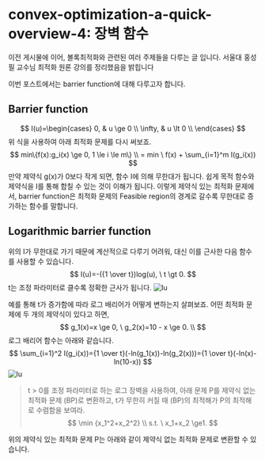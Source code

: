 # convex-optimization-a-quick-overview-4: 장벽 함수
이전 게시물에 이어, 볼록최적화와 관련된 여러 주제들을 다루는 글 입니다. 서울대 홍성필 교수님 최적화 원론 강의를 정리했음을 밝힙니다

이번 포스트에서는 barrier function에 대해 다루고자 합니다.
## Barrier function
$$
I(u)=\begin{cases}
0, & u \ge 0 \\
\infty, & u \lt 0 \\
\end{cases}
$$
위 식을 사용하여 아래 최적화 문제를 다시 써보죠.
$$
min\{f(x):g_i(x) \ge 0, 1 \le i \le m\} \\
= min \ f(x) + \sum_{i=1}^m I(g_i(x))
$$
만약 제약식 g(x)가 0보다 작게 되면, 함수 I에 의해 무한대가 됩니다. 쉽게 목적 함수와 제약식을 I를 통해 합칠 수 있는 것이 이해가 됩니다.
이렇게 제약식 있는 최적화 문제에서, barrier function은 최적화 문제의 Feasible region의 경계로 갈수록 무한대로 증가하는 함수를 말합니다.

## Logarithmic barrier function
위의 I가 무한대로 가기 때문에 계산적으로 다루기 어려워, 대신 이를 근사한 다음 함수를 사용할 수 있습니다.
$$
I(u)=-({1 \over t})log(u), \ t \gt 0.
$$
t는 조정 파라미터로 클수록 정확한 근사가 됩니다.
![Iu](https://user-images.githubusercontent.com/11609881/111646763-45cb3b80-8845-11eb-8a03-35fb0b8e97c7.gif)

예를 통해 t가 증가함에 따라 로그 배리어가 어떻게 변하는지 살펴보죠. 어떤 최적화 문제에 두 개의 제약식이 있다고 하면,
$$
g_1(x)=x \ge 0, \ g_2(x)=10 - x \ge 0. \\
$$
로그 배리어 함수는 아래와 같습니다.
$$
\sum_{i=1}^2 I(g_i(x))={1 \over t}(-ln(g_1(x))-ln(g_2(x)))={1 \over t}(-ln(x)-ln(10-x))
$$
![Iu](https://user-images.githubusercontent.com/11609881/111649736-ffc3a700-8847-11eb-8c57-31581d29daf7.gif)


> t > 0를 조정 파라미터로 하는 로그 장벽을 사용하여, 아래 문제 P를 제약식 없는 최적화 문제 (BP)로 변환하고, t가 무한히 커질 때 (BP)의 최적해가 P의 최적해로 수렴함을 보여라.
$$
\min {x_1^2+x_2^2} \\
s.t. \ x_1+x_2 \ge1.
$$

위의 제약식 있는 최적화 문제 P는 아래와 같이 제약식 없는 최적화 문제로 변환할 수 있습니다.
<!--stackedit_data:
eyJoaXN0b3J5IjpbLTc2ODg1NTI5OSwtMTk4ODgyMDg5NiwyMD
E1NjA3NzAwLC0yMjU5NzI4MzQsLTEwNjIzODUyMTEsNjQ0ODIy
MzU5LDI4NjU3NTc2OV19
-->